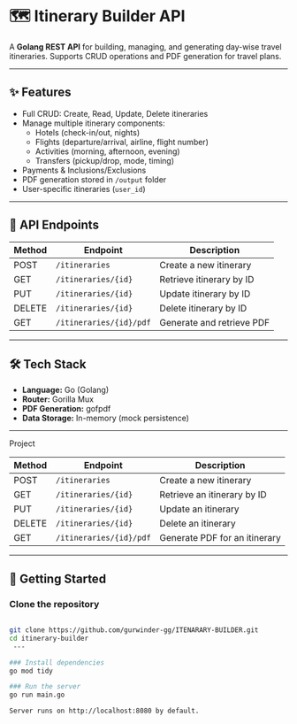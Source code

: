 # 🗺️ Itinerary Builder API


A **Golang REST API** for building, managing, and generating day-wise travel itineraries. Supports CRUD operations and PDF generation for travel plans.

---

## ✨ Features

- Full CRUD: Create, Read, Update, Delete itineraries  
- Manage multiple itinerary components:  
  - Hotels (check-in/out, nights)  
  - Flights (departure/arrival, airline, flight number)  
  - Activities (morning, afternoon, evening)  
  - Transfers (pickup/drop, mode, timing)  
- Payments & Inclusions/Exclusions  
- PDF generation stored in `/output` folder  
- User-specific itineraries (`user_id`)  

---

## 🔗 API Endpoints

| Method | Endpoint | Description |
|--------|---------|-------------|
| POST   | `/itineraries` | Create a new itinerary |
| GET    | `/itineraries/{id}` | Retrieve itinerary by ID |
| PUT    | `/itineraries/{id}` | Update itinerary by ID |
| DELETE | `/itineraries/{id}` | Delete itinerary by ID |
| GET    | `/itineraries/{id}/pdf` | Generate and retrieve PDF |

---

## 🛠️ Tech Stack

- **Language:** Go (Golang)  
- **Router:** Gorilla Mux  
- **PDF Generation:** gofpdf  
- **Data Storage:** In-memory (mock persistence)  

---
Project

| Method | Endpoint                | Description                   |
| ------ | ----------------------- | ----------------------------- |
| POST   | `/itineraries`          | Create a new itinerary        |
| GET    | `/itineraries/{id}`     | Retrieve an itinerary by ID   |
| PUT    | `/itineraries/{id}`     | Update an itinerary           |
| DELETE | `/itineraries/{id}`     | Delete an itinerary           |
| GET    | `/itineraries/{id}/pdf` | Generate PDF for an itinerary |

---

## 🚀 Getting Started

### Clone the repository

```bash

git clone https://github.com/gurwinder-gg/ITENARARY-BUILDER.git
cd itinerary-builder
 ---

### Install dependencies
go mod tidy

### Run the server
go run main.go

Server runs on http://localhost:8080 by default.


